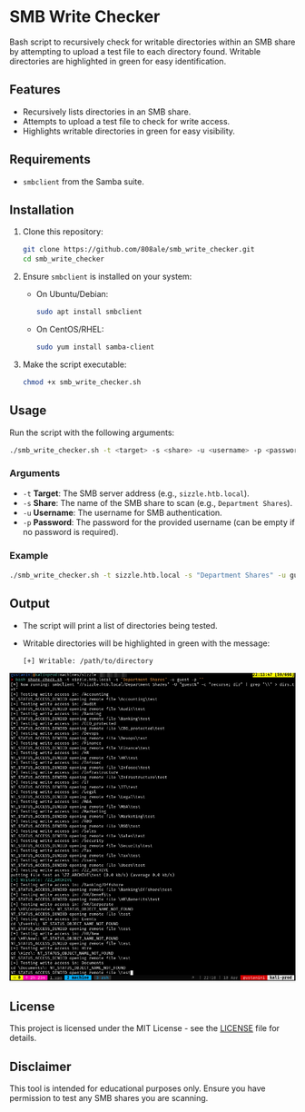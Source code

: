 # SMB Write Checker

Bash script to recursively check for writable directories within an SMB share by attempting to upload a test file to each directory found. Writable directories are highlighted in green for easy identification.

## Features
- Recursively lists directories in an SMB share.
- Attempts to upload a test file to check for write access.
- Highlights writable directories in green for easy visibility.

## Requirements
- `smbclient` from the Samba suite.

## Installation

1. Clone this repository:

   ```bash
   git clone https://github.com/808ale/smb_write_checker.git
   cd smb_write_checker
   ```

2. Ensure `smbclient` is installed on your system:

   - On Ubuntu/Debian:

     ```bash
     sudo apt install smbclient
     ```

   - On CentOS/RHEL:

     ```bash
     sudo yum install samba-client
     ```

3. Make the script executable:

   ```bash
   chmod +x smb_write_checker.sh
   ```

## Usage

Run the script with the following arguments:

```bash
./smb_write_checker.sh -t <target> -s <share> -u <username> -p <password>
```

### Arguments

- `-t`  **Target**: The SMB server address (e.g., `sizzle.htb.local`).
- `-s`  **Share**: The name of the SMB share to scan (e.g., `Department Shares`).
- `-u`  **Username**: The username for SMB authentication.
- `-p`  **Password**: The password for the provided username (can be empty if no password is required).

### Example

```bash
./smb_write_checker.sh -t sizzle.htb.local -s "Department Shares" -u guest -p ""
```

## Output

- The script will print a list of directories being tested.
- Writable directories will be highlighted in green with the message:

  ```
  [+] Writable: /path/to/directory
  ```

![output example](img/screenshot.png)

## License

This project is licensed under the MIT License - see the [LICENSE](LICENSE) file for details.

## Disclaimer

This tool is intended for educational purposes only. Ensure you have permission to test any SMB shares you are scanning.
